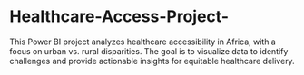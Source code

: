 # Healthcare-Access-Project-
This Power BI project analyzes healthcare accessibility in Africa, with a focus on urban vs. rural disparities. The goal is to visualize data to identify challenges and provide actionable insights for equitable healthcare delivery.
